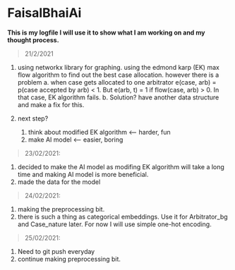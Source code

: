 # FaisalBhaiAi

<b>This is my logfile I will use it to show what I am working on and my thought process.</b> 

>21/2/2021
1.  using networkx library for graphing. using the edmond karp (EK) max flow algorithm to 
    find out the best case allocation.
    however there is a problem
    a.  when case gets allocated to one arbitrator e(case, arb) = p(case accepted by arb) < 1.
        But e(arb, t) = 1 if flow(case, arb) > 0. In that case, EK algorithm fails.
    b.  Solution? have another data structure and make a fix for this.

2.  next step?
    1.  think about modified EK algorithm   <-- harder, fun
    2.  make AI model   <-- easier, boring

>23/02/2021:
1.  decided to make the AI model as modifing EK algorithm will take a long time and making 
    AI model is more beneficial.
2.  made the data for the model

>24/02/2021:
1.  making the preprocessing bit.
2.  there is such a thing as categorical embeddings. Use it for Arbitrator_bg and Case_nature 
    later. For now I will use simple one-hot encoding.
    
    
>25/02/2021:
1.  Need to git push everyday
2.  continue making preprocessing bit.